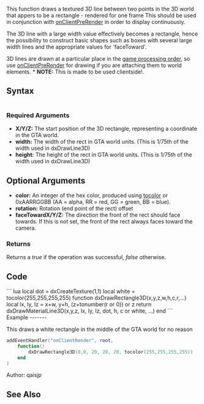 This function draws a textured 3D line between two points in the 3D world that appers to be a rectangle - rendered for one frame This should be used in conjunction with [onClientPreRender](/docs/onClientPreRender.md "wikilink") in order to display continuously.

The 3D line with a large width value effectively becomes a rectangle, hence the possibility to construct basic shapes such as boxes with several large width lines and the appropriate values for 'faceToward'.

3D lines are drawn at a particular place in the [game processing order](/docs/Game_Processing_Order.md "wikilink"), so use [onClientPreRender](/onClientPreRender.md "wikilink") for drawing if you are attaching them to world elements.
\* **NOTE:** This is made to be used clientside!.

Syntax
------

``` lua
```

### Required Arguments

-   **X/Y/Z:** The start position of the 3D rectangle, representing a coordinate in the GTA world.
-   **width:** The width of the rect in GTA world units. (This is 1/75th of the width used in dxDrawLine3D)
-   **height:** The height of the rect in GTA world units. (This is 1/75th of the width used in dxDrawLine3D)

Optional Arguments
------------------

-   **color:** An integer of the hex color, produced using [tocolor](/docs/tocolor.md "wikilink") or 0xAARRGGBB (AA = alpha, RR = red, GG = green, BB = blue).
-   **rotation:** Rotation (end point of the rect) offset
-   **faceTowardX/Y/Z:** The direction the front of the rect should face towards. If this is not set, the front of the rect always faces toward the camera.

### Returns

Returns a *true* if the operation was successful, *false* otherwise.

Code
----

<section name="Clientside script" class="client" show="true">
``` lua
local dot = dxCreateTexture(1,1)
local white = tocolor(255,255,255,255)
function dxDrawRectangle3D(x,y,z,w,h,c,r,...)
        local lx, ly, lz = x+w, y+h, (z+tonumber(r or 0)) or z
    return dxDrawMaterialLine3D(x,y,z, lx, ly, lz, dot, h, c or white, ...)
end
```

</section>
Example
-------

This draws a white rectangle in the middle of the GTA world for no reason

``` lua
addEventHandler("onClientRender", root,
    function()
        dxDrawRectangle3D(0,0, 20, 20, 20, tocolor(255,255,255,255))
    end
)
```

Author: qaisjp

See Also
--------
